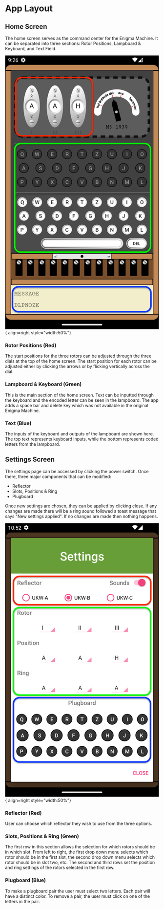 # App Layout

## Home Screen

The home screen serves as the command center for the Enigma Machine. It can be separated into three sections: Rotor Positions, Lampboard & Keyboard, and Text Field.

![Home Screen Layout](images/layout-home-screen.png){ align=right style="width:50%"}


### Rotor Positions (Red)

The start positions for the three rotors can be adjusted through the three dials at the top of the home screen. The start position for each rotor can be adjusted either by clicking the arrows or by flicking vertically across the dial. 


### Lampboard & Keyboard (Green)

This is the main section of the home screen. Text can be inputted through the keyboard and the encoded letter can be seen in the lampboard. The app adds a space bar and delete key which was not available in the original Enigma Machine.

### Text (Blue)

The inputs of the keyboard and outputs of the lampboard are shown here. The top text represents keyboard inputs, while the bottom represents coded letters from the lampboard.

## Settings Screen

The settings page can be accessed by clicking the power switch. Once there, three major components that can be modified:

- Reflector
- Slots, Positions & Ring
- Plugboard 

Once new settings are chosen, they can be applied by clicking close. If any changes are made there will be a ring sound followed a toast message that says "New settings applied". If no changes are made then nothing happens.

![Settings Screen Layout](images/layout-settings-screen.png){ align=right style="width:50%"}

### Reflector (Red)
User can choose which reflector they wish to use from the three options.

### Slots, Positions & Ring (Green)
The first row in this section allows the selection for which rotors should be in which slot. From left to right, the first drop down menu selects which rotor should be in the first slot, the second drop down menu selects which rotor should be in slot two, etc. The second and third rows set the position and ring settings of the rotors selected in the first row.

### Plugboard (Blue)
To make a plugboard pair the user must select two letters. Each pair will have a distinct color. To remove a pair, the user must click on one of the letters in the pair.